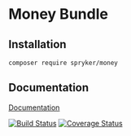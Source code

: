 # Money Bundle

## Installation

```
composer require spryker/money
```

## Documentation

[Documentation](https://spryker.github.io)

[![Build Status](https://travis-ci.org/spryker/Money.svg?branch=master)](https://travis-ci.org/spryker/Money)
[![Coverage Status](https://coveralls.io/repos/github/spryker/Money/badge.svg?branch=master)](https://coveralls.io/github/spryker/Money?branch=master)
